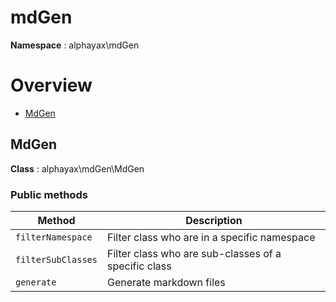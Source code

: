 # mdGen

**Namespace**  : alphayax\mdGen

# Overview

- [MdGen](mdGen.md#MdGen)


<a name="MdGen"></a>
## MdGen

**Class**  : alphayax\mdGen\MdGen

### Public methods

| Method | Description |
|---|---|
| `filterNamespace` | Filter class who are in a specific namespace | 
| `filterSubClasses` | Filter class who are sub-classes of a specific class | 
| `generate` | Generate markdown files | 
